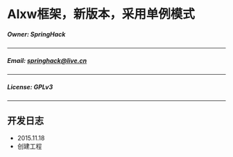 # Alxw框架，新版本，采用单例模式
##### Owner: SpringHack
---
##### Email: springhack@live.cn 
---
##### License: GPLv3
---
## 开发日志
+ 2015.11.18
 + 创建工程
